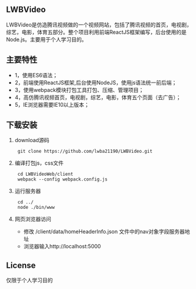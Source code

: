 ## LWBVideo ##

  LWBVideo是仿造腾讯视频做的一个视频网站，包括了腾讯视频的首页，电视剧，综艺，电影，体育五部分。整个项目利用前端ReactJS框架编写，后台使用的是Node.js。主要用于个人学习目的。
  
## 主要特性 ##
- 1，使用ES6语法；
- 2，前端使用ReactJS框架,后台使用NodeJS，使用js语法统一前后端；
- 3，使用webpack模块打包工具打包、压缩、管理项目；
- 4，高仿腾讯视频首页，电视剧，综艺，电影，体育五个页面（去广告）；
- 5，IE浏览器需要IE10以上版本；

## 下载安装 ##

1. download源码

		git clone https://github.com/lwba21190/LWBVideo.git

2. 编译打包js，css文件

		cd LWBVideoWeb/client
		webpack --config webpack.config.js

3. 运行服务器

		cd ../
		node ./bin/www

4. 网页浏览器访问
	- 修改 /client/data/homeHeaderInfo.json 文件中的nav对象字段服务器地址
	- 浏览器输入http://localhost:5000
     
 
## License ##    
     
仅限于个人学习目的 
